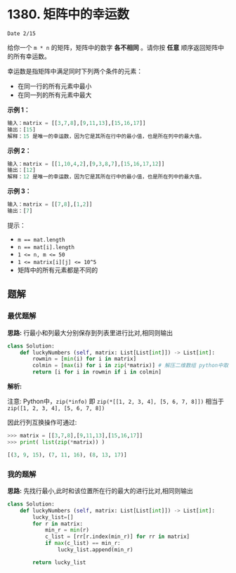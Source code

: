 # 1380. 矩阵中的幸运数
`Date 2/15`

给你一个 `m * n` 的矩阵，矩阵中的数字 **各不相同** 。请你按 **任意** 顺序返回矩阵中的所有幸运数。

幸运数是指矩阵中满足同时下列两个条件的元素：

- 在同一行的所有元素中最小
- 在同一列的所有元素中最大
 

**示例 1：**
```python
输入：matrix = [[3,7,8],[9,11,13],[15,16,17]]
输出：[15]
解释：15 是唯一的幸运数，因为它是其所在行中的最小值，也是所在列中的最大值。
```
**示例 2：**
```python
输入：matrix = [[1,10,4,2],[9,3,8,7],[15,16,17,12]]
输出：[12]
解释：12 是唯一的幸运数，因为它是其所在行中的最小值，也是所在列中的最大值。
```
**示例 3：**
```python
输入：matrix = [[7,8],[1,2]]
输出：[7]
```

提示：

- `m == mat.length`
- `n == mat[i].length`
- `1 <= n, m <= 50`
- `1 <= matrix[i][j] <= 10^5`
- 矩阵中的所有元素都是不同的

## 题解

### 最优题解
**思路:** 行最小和列最大分别保存到列表里进行比对,相同则输出

```python
class Solution:
    def luckyNumbers (self, matrix: List[List[int]]) -> List[int]:
        rowmin = [min(i) for i in matrix]
        colmin = [max(i) for i in zip(*matrix)] # 解压二维数组 python中取列的小trick
        return [i for i in rowmin if i in colmin]
```
**解析:**

注意: Python中，`zip(*info)` 即 `zip(*[[1, 2, 3, 4], [5, 6, 7, 8]])` 相当于 `zip([1, 2, 3, 4], [5, 6, 7, 8])`


因此行列互换操作可通过:

```python
>>> matrix = [[3,7,8],[9,11,13],[15,16,17]]
>>> print( list(zip(*matrix)) )

[(3, 9, 15), (7, 11, 16), (8, 13, 17)]

```

### 我的题解
**思路:** 先找行最小,此时和该位置所在行的最大的进行比对,相同则输出
```python
class Solution:
    def luckyNumbers (self, matrix: List[List[int]]) -> List[int]:
        lucky_list=[]
        for r in matrix:
            min_r = min(r)
            c_list = [rr[r.index(min_r)] for rr in matrix]
            if max(c_list) == min_r:
                lucky_list.append(min_r)

        return lucky_list
```
